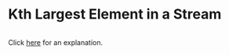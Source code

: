 # Kth Largest Element in a Stream 

~~~java

~~~

Click [here](Explanation.md) for an explanation.

